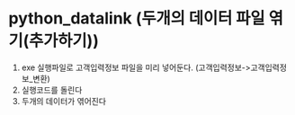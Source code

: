# python_datalink (두개의 데이터 파일 엮기(추가하기))
1. exe 실행파일로 고객입력정보 파일을 미리 넣어둔다. (고객입력정보->고객입력정보_변환)
2. 실행코드를 돌린다
3. 두개의 데이터가 엮어진다
